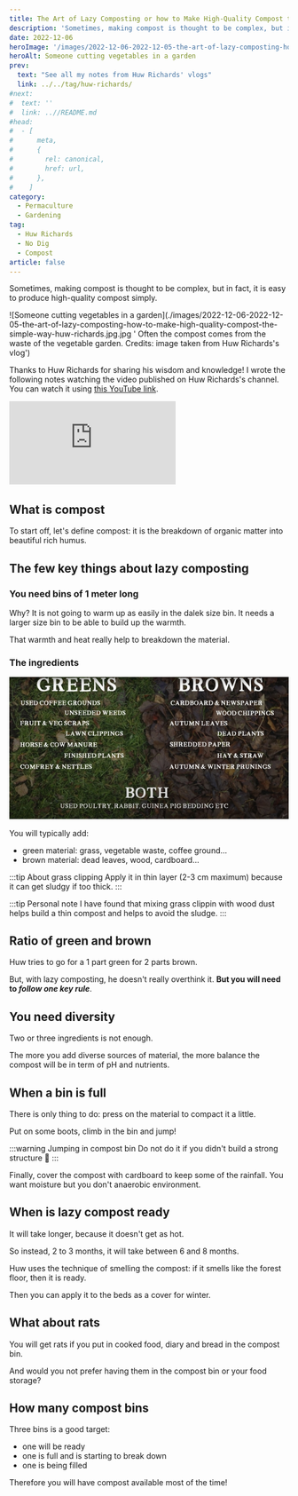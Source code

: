 ```yaml
---
title: The Art of Lazy Composting or how to Make High-Quality Compost the Simple Way, by Huw Richards
description: 'Sometimes, making compost is thought to be complex, but in fact, it is easy to produce high-quality compost simply.'
date: 2022-12-06
heroImage: '/images/2022-12-06-2022-12-05-the-art-of-lazy-composting-how-to-make-high-quality-compost-the-simple-way-huw-richards.jpg.jpg'
heroAlt: Someone cutting vegetables in a garden
prev:
  text: "See all my notes from Huw Richards' vlogs"
  link: ../../tag/huw-richards/
#next:
#  text: ''
#  link: ..//README.md
#head:
#  - [
#      meta,
#      {
#        rel: canonical,
#        href: url,
#      },
#    ]
category:
  - Permaculture
  - Gardening
tag:
  - Huw Richards
  - No Dig
  - Compost
article: false
---
```


Sometimes, making compost is thought to be complex, but in fact, it is easy to produce high-quality compost simply.

![Someone cutting vegetables in a garden](./images/2022-12-06-2022-12-05-the-art-of-lazy-composting-how-to-make-high-quality-compost-the-simple-way-huw-richards.jpg.jpg ' Often the compost comes from the waste of the vegetable garden. Credits: image taken from Huw Richards's vlog')

Thanks to Huw Richards for sharing his wisdom and knowledge!
I wrote the following notes watching the video published on Huw Richards's channel.
You can watch it using [this YouTube link](https://www.youtube.com/watch?v=swLkA1cHJ4Y).

<!-- markdownlint-disable MD033 -->
<p class="newsletter-wrapper"><iframe class="newsletter-embed" src="https://thetooltip.substack.com/embed" frameborder="0" scrolling="no"></iframe></p>

## What is compost

To start off, let's define compost: it is the breakdown of organic matter into beautiful rich humus.

## The few key things about lazy composting

### You need bins of 1 meter long

Why? It is not going to warm up as easily in the dalek size bin. It needs a larger size bin to be able to build up the warmth.

That warmth and heat really help to breakdown the material.

### The ingredients

![A detailed list of green and brown material](./images/green-versus-brown-material.jpg "Credits: image taken from Huw Richard's vlog")

You will typically add:

- green material: grass, vegetable waste, coffee ground...
- brown material: dead leaves, wood, cardboard...

:::tip About grass clipping
Apply it in thin layer (2-3 cm maximum) because it can get sludgy if too thick.
:::

:::tip Personal note
I have found that mixing grass clippin with wood dust helps build a thin compost and helps to avoid the sludge.
:::

## Ratio of green and brown

Huw tries to go for a 1 part green for 2 parts brown.

But, with lazy composting, he doesn't really overthink it. **But you will need to _follow one key rule_**.

## You need diversity

Two or three ingredients is not enough.

The more you add diverse sources of material, the more balance the compost will be in term of pH and nutrients.

## When a bin is full

There is only thing to do: press on the material to compact it a little.

Put on some boots, climb in the bin and jump!

:::warning Jumping in compost bin
Do not do it if you didn't build a strong structure 🤣
:::

Finally, cover the compost with cardboard to keep some of the rainfall. You want moisture but you don't anaerobic environment.

## When is lazy compost ready

It will take longer, because it doesn't get as hot.

So instead, 2 to 3 months, it will take between 6 and 8 months.

Huw uses the technique of smelling the compost: if it smells like the forest floor, then it is ready.

Then you can apply it to the beds as a cover for winter.

## What about rats

You will get rats if you put in cooked food, diary and bread in the compost bin.

And would you not prefer having them in the compost bin or your food storage?

## How many compost bins

Three bins is a good target:

- one will be ready
- one is full and is starting to break down
- one is being filled

Therefore you will have compost available most of the time!
